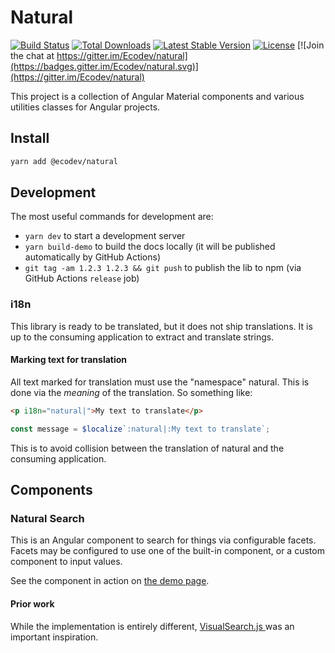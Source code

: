 # Natural

[![Build Status](https://github.com/Ecodev/natural/workflows/main/badge.svg)](https://github.com/Ecodev/natural/actions)
[![Total Downloads](https://img.shields.io/npm/dt/@ecodev/natural.svg)](https://www.npmjs.com/package/@ecodev/natural)
[![Latest Stable Version](https://img.shields.io/npm/v/@ecodev/natural.svg)](https://www.npmjs.com/package/@ecodev/natural)
[![License](https://img.shields.io/npm/l/@ecodev/natural.svg)](https://www.npmjs.com/package/@ecodev/natural)
[![Join the chat at https://gitter.im/Ecodev/natural](https://badges.gitter.im/Ecodev/natural.svg)](https://gitter.im/Ecodev/natural)

This project is a collection of Angular Material components and various utilities classes for Angular projects.

## Install

```bash
yarn add @ecodev/natural
```

## Development

The most useful commands for development are:

- `yarn dev` to start a development server
- `yarn build-demo` to build the docs locally (it will be published automatically by GitHub Actions)
- `git tag -am 1.2.3 1.2.3 && git push` to publish the lib to npm (via GitHub Actions `release` job)

### i18n

This library is ready to be translated, but it does not ship translations. It is up to the consuming
application to extract and translate strings.

#### Marking text for translation

All text marked for translation must use the "namespace" natural. This is done via the _meaning_
of the translation. So something like:

```html
<p i18n="natural|">My text to translate</p>
```

```ts
const message = $localize`:natural|:My text to translate`;
```

This is to avoid collision between the translation of natural and the consuming application.

## Components

### Natural Search

This is an Angular component to search for things via configurable facets. Facets may be
configured to use one of the built-in component, or a custom component to input values.

See the component in action on [the demo page](https://ecodev.github.io/natural).

#### Prior work

While the implementation is entirely different, [VisualSearch.js
](https://github.com/documentcloud/visualsearch/) was an important inspiration.

